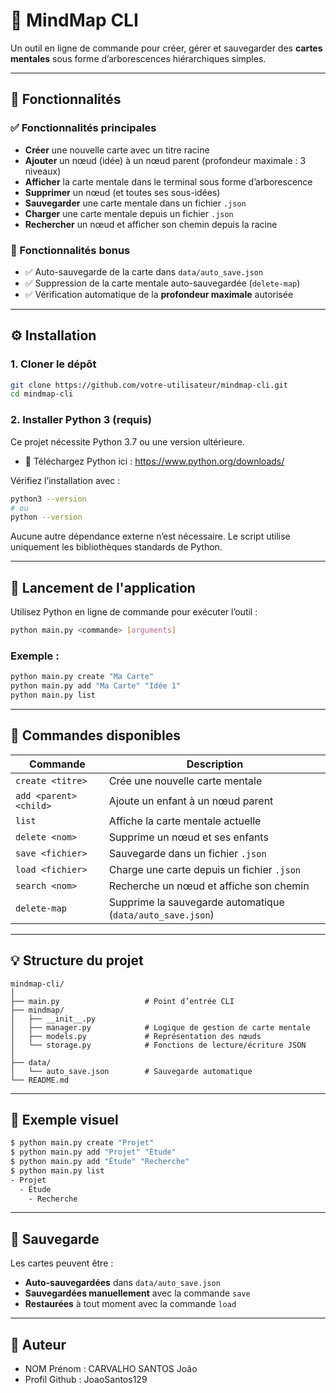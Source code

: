 
# 🧠 MindMap CLI

Un outil en ligne de commande pour créer, gérer et sauvegarder des **cartes mentales** sous forme d’arborescences hiérarchiques simples.

---

## 🌟 Fonctionnalités

### ✅ Fonctionnalités principales
- **Créer** une nouvelle carte avec un titre racine
- **Ajouter** un nœud (idée) à un nœud parent (profondeur maximale : 3 niveaux)
- **Afficher** la carte mentale dans le terminal sous forme d’arborescence
- **Supprimer** un nœud (et toutes ses sous-idées)
- **Sauvegarder** une carte mentale dans un fichier `.json`
- **Charger** une carte mentale depuis un fichier `.json`
- **Rechercher** un nœud et afficher son chemin depuis la racine

### 🧪 Fonctionnalités bonus
- ✅ Auto-sauvegarde de la carte dans `data/auto_save.json`
- ✅ Suppression de la carte mentale auto-sauvegardée (`delete-map`)
- ✅ Vérification automatique de la **profondeur maximale** autorisée

---

## ⚙️ Installation

### 1. Cloner le dépôt
```bash
git clone https://github.com/votre-utilisateur/mindmap-cli.git
cd mindmap-cli
```

### 2. Installer Python 3 (requis)

Ce projet nécessite Python 3.7 ou une version ultérieure.

- 🔗 Téléchargez Python ici : https://www.python.org/downloads/

Vérifiez l’installation avec :
```bash
python3 --version
# ou
python --version
```

Aucune autre dépendance externe n’est nécessaire. Le script utilise uniquement les bibliothèques standards de Python.


---

## 🚀 Lancement de l'application

Utilisez Python en ligne de commande pour exécuter l’outil :

```bash
python main.py <commande> [arguments]
```

### Exemple :
```bash
python main.py create "Ma Carte"
python main.py add "Ma Carte" "Idée 1"
python main.py list
```

---

## 📖 Commandes disponibles

| Commande       | Description |
|----------------|-------------|
| `create <titre>` | Crée une nouvelle carte mentale |
| `add <parent> <child>` | Ajoute un enfant à un nœud parent |
| `list`         | Affiche la carte mentale actuelle |
| `delete <nom>` | Supprime un nœud et ses enfants |
| `save <fichier>` | Sauvegarde dans un fichier `.json` |
| `load <fichier>` | Charge une carte depuis un fichier `.json` |
| `search <nom>` | Recherche un nœud et affiche son chemin |
| `delete-map`   | Supprime la sauvegarde automatique (`data/auto_save.json`) |

---

## 💡 Structure du projet

```
mindmap-cli/
│
├── main.py                   # Point d’entrée CLI
├── mindmap/
│   ├── __init__.py
│   ├── manager.py            # Logique de gestion de carte mentale
│   ├── models.py             # Représentation des nœuds
│   └── storage.py            # Fonctions de lecture/écriture JSON
│
├── data/
│   └── auto_save.json        # Sauvegarde automatique
└── README.md
```

---

## 🧪 Exemple visuel

```bash
$ python main.py create "Projet"
$ python main.py add "Projet" "Étude"
$ python main.py add "Étude" "Recherche"
$ python main.py list
- Projet
  - Étude
    - Recherche
```

---

## 📂 Sauvegarde

Les cartes peuvent être :
- **Auto-sauvegardées** dans `data/auto_save.json`
- **Sauvegardées manuellement** avec la commande `save`
- **Restaurées** à tout moment avec la commande `load`

---

## 👤 Auteur

- NOM Prénom : CARVALHO SANTOS João 
- Profil Github : JoaoSantos129